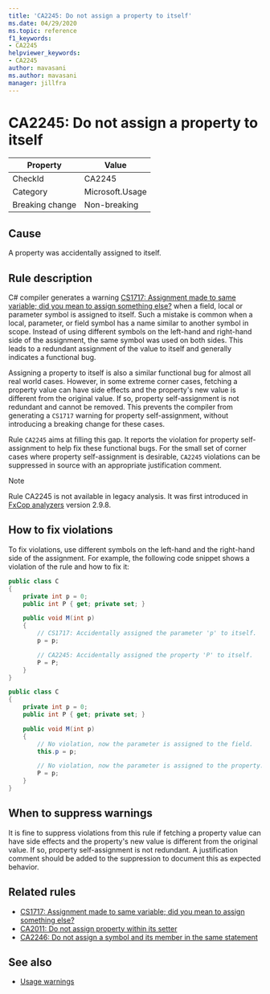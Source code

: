 ```yaml
---
title: 'CA2245: Do not assign a property to itself'
ms.date: 04/29/2020
ms.topic: reference
f1_keywords:
- CA2245
helpviewer_keywords:
- CA2245
author: mavasani
ms.author: mavasani
manager: jillfra
---
```

# CA2245: Do not assign a property to itself

|Property|Value|
|-|-|
|CheckId|CA2245|
|Category|Microsoft.Usage|
|Breaking change|Non-breaking|

## Cause

A property was accidentally assigned to itself.

## Rule description

C# compiler generates a warning [CS1717: Assignment made to same variable; did you mean to assign something else?](/dotnet/csharp/misc/cs1717) when a field, local or parameter symbol is assigned to itself. Such a mistake is common when a local, parameter, or field symbol has a name similar to another symbol in scope. Instead of using different symbols on the left-hand and right-hand side of the assignment, the same symbol was used on both sides. This leads to a redundant assignment of the value to itself and generally indicates a functional bug.

Assigning a property to itself is also a similar functional bug for almost all real world cases. However, in some extreme corner cases, fetching a property value can have side effects and the property's new value is different from the original value. If so, property self-assignment is not redundant and cannot be removed. This prevents the compiler from generating a `CS1717` warning for property self-assignment, without introducing a breaking change for these cases.

Rule `CA2245` aims at filling this gap. It reports the violation for property self-assignment to help fix these functional bugs. For the small set of corner cases where property self-assignment is desirable, `CA2245` violations can be suppressed in source with an appropriate justification comment.

> [!NOTE]
> Rule CA2245 is not available in legacy analysis. It was first introduced in [FxCop analyzers](https://www.nuget.org/packages/Microsoft.CodeAnalysis.FxCopAnalyzers) version 2.9.8.

## How to fix violations

To fix violations, use different symbols on the left-hand and the right-hand side of the assignment. For example, the following code snippet shows a violation of the rule and how to fix it:

```csharp
public class C
{
    private int p = 0;
    public int P { get; private set; }

    public void M(int p)
    {
        // CS1717: Accidentally assigned the parameter 'p' to itself.
        p = p;

        // CA2245: Accidentally assigned the property 'P' to itself.
        P = P;
    }
}
```

```csharp
public class C
{
    private int p = 0;
    public int P { get; private set; }

    public void M(int p)
    {
        // No violation, now the parameter is assigned to the field.
        this.p = p;

        // No violation, now the parameter is assigned to the property.
        P = p;
    }
}
```

## When to suppress warnings

It is fine to suppress violations from this rule if fetching a property value can have side effects and the property's new value is different from the original value. If so, property self-assignment is not redundant. A justification comment should be added to the suppression to document this as expected behavior.

## Related rules

- [CS1717: Assignment made to same variable; did you mean to assign something else?](/dotnet/csharp/misc/cs1717)
- [CA2011: Do not assign property within its setter](ca2011.md)
- [CA2246: Do not assign a symbol and its member in the same statement](ca2246.md)

## See also

- [Usage warnings](usage-warnings.md)
